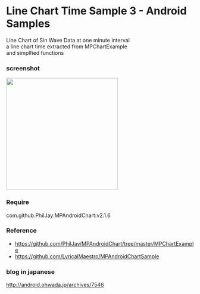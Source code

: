 Line Chart Time Sample 3 - Android Samples
===============

Line Chart of 
Sin Wave Data at one minute interval <br/> 
a line chart time extracted from MPChartExample <br/>
 and simplfied functions <br/>
### screenshot <br/>

<image src="https://raw.githubusercontent.com/ohwada/Android_Samples/master/LineChartTimeSample3/screenshot/screenshot_line_vhart_time.png" width="300" /><br/>

### Require
com.github.PhilJay:MPAndroidChart:v2.1.6

### Reference
- https://github.com/PhilJay/MPAndroidChart/tree/master/MPChartExample <br/>
- https://github.com/LyricalMaestro/MPAndroidChartSample<br/>

### blog in japanese
http://android.ohwada.jp/archives/7546


